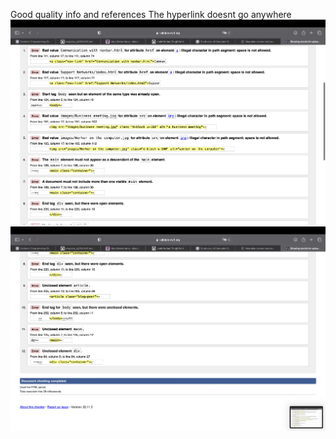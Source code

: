 Good quality info and references
The hyperlink doesnt go anywhere
![ValidatorScrnSht1](/HTMLValidator1.png)
![ValidatorScrnSht2](/HTMLValidator2.png)
